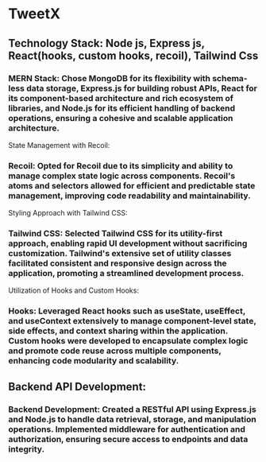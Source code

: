 # TweetX

## Technology Stack: Node js, Express js, React(hooks, custom hooks, recoil), Tailwind Css

### MERN Stack: Chose MongoDB for its flexibility with schema-less data storage, Express.js for building robust APIs, React for its component-based architecture and rich ecosystem of libraries, and Node.js for its efficient handling of backend operations, ensuring a cohesive and scalable application architecture.
State Management with Recoil:

### Recoil: Opted for Recoil due to its simplicity and ability to manage complex state logic across components. Recoil's atoms and selectors allowed for efficient and predictable state management, improving code readability and maintainability.
Styling Approach with Tailwind CSS:

### Tailwind CSS: Selected Tailwind CSS for its utility-first approach, enabling rapid UI development without sacrificing customization. Tailwind's extensive set of utility classes facilitated consistent and responsive design across the application, promoting a streamlined development process.
Utilization of Hooks and Custom Hooks:

### Hooks: Leveraged React hooks such as useState, useEffect, and useContext extensively to manage component-level state, side effects, and context sharing within the application. Custom hooks were developed to encapsulate complex logic and promote code reuse across multiple components, enhancing code modularity and scalability.
## Backend API Development:

### Backend Development: Created a RESTful API using Express.js and Node.js to handle data retrieval, storage, and manipulation operations. Implemented middleware for authentication and authorization, ensuring secure access to endpoints and data integrity.
